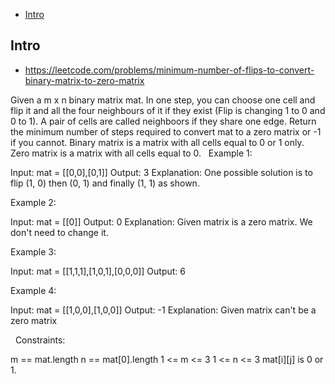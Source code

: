 - [Intro](#intro)

## Intro

- https://leetcode.com/problems/minimum-number-of-flips-to-convert-binary-matrix-to-zero-matrix

Given a m x n binary matrix mat. In one step, you can choose one cell and flip it and all the four neighbours of it if they exist (Flip is changing 1 to 0 and 0 to 1). A pair of cells are called neighboors if they share one edge.
Return the minimum number of steps required to convert mat to a zero matrix or -1 if you cannot.
Binary matrix is a matrix with all cells equal to 0 or 1 only.
Zero matrix is a matrix with all cells equal to 0.
 
Example 1:


Input: mat = [[0,0],[0,1]]
Output: 3
Explanation: One possible solution is to flip (1, 0) then (0, 1) and finally (1, 1) as shown.

Example 2:

Input: mat = [[0]]
Output: 0
Explanation: Given matrix is a zero matrix. We don't need to change it.

Example 3:

Input: mat = [[1,1,1],[1,0,1],[0,0,0]]
Output: 6

Example 4:

Input: mat = [[1,0,0],[1,0,0]]
Output: -1
Explanation: Given matrix can't be a zero matrix

 
Constraints:

m == mat.length
n == mat[0].length
1 <= m <= 3
1 <= n <= 3
mat[i][j] is 0 or 1.

